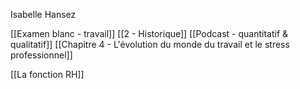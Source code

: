 Isabelle Hansez

[[Examen blanc - travail]]
[[2 - Historique]]
[[Podcast - quantitatif & qualitatif]]
[[Chapitre 4 - L'évolution du monde du travail et le stress professionnel]]

[[La fonction RH]]

